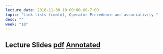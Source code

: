 ```yaml
---
lecture_date: 2016-11-30 10:00:00.00-7:00
topic: "Link lists (contd), Operator Precedence and associativity "
desc: ""
week: "10"
---
```


## Lecture Slides [pdf](https://drive.google.com/file/d/0B__7284Jee0femJLelA4dVI2SG8/view?usp=sharing) [Annotated](https://drive.google.com/file/d/0B__7284Jee0fZGNpbzJoZTdTSkU/view?usp=sharing)
